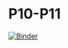 # P10-P11 
[![Binder](https://mybinder.org/badge_logo.svg)](https://mybinder.org/v2/gh/jwassermann/P10-P11/master)
